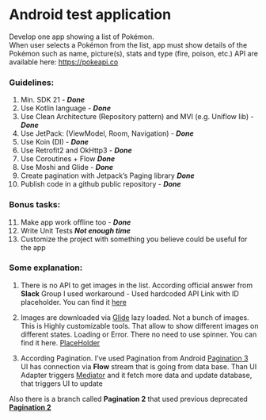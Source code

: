 
  
# Android test application    
 Develop one app showing a list of Pokémon.      
When user selects a Pokémon from the list, app must show details of the Pokémon such as name, picture(s), stats and type (fire, poison, etc.) API are available here: https://pokeapi.co    
      
### Guidelines: 
1. Min. SDK 21  - ***Done***  
2. Use Kotlin language  - ***Done***  
3. Use Clean Architecture (Repository pattern) and MVI (e.g. Uniflow lib) - ***Done***  
4. Use JetPack: (ViewModel, Room, Navigation) - ***Done***  
5. Use Koin (DI) - ***Done***  
6. Use Retrofit2 and OkHttp3  - ***Done***  
7. Use Coroutines + Flow  ***Done***  
8. Use Moshi and Glide  - ***Done***  
9. Create pagination with Jetpack’s Paging library  ***Done***  
10. Publish code in a github public repository  - ***Done***  
  ### Bonus tasks: 
11. Make app work offline too - ***Done***  
12. Write Unit Tests  ***Not enough time***  
13. Customize the project with something you believe could be useful for the app


 ###  Some explanation:
1. There is no API to get images in the list. According official answer from **Slack** Group I used workaround - Used hardcoded API Link with ID placeholder. You can find it [here](https://github.com/lebedynskyi/PokeBox/blob/7916658bf3ac90c838ae6c4f09aec6c2760c86bf/app/build.gradle#L31)  
  
2. Images are downloaded via [Glide](https://bumptech.github.io/glide/) lazy loaded. Not a bunch of images. This is Highly customizable tools. That allow to show different images on different states. Loading or Error. There no need to use spinner. You can find it here. [PlaceHolder](https://github.com/lebedynskyi/PokeBox/blob/43d8a367164ca6d2c84b36740a9724f1f4605f1f/app/src/main/java/app/box/pokemon/ui/ViewExtensions.kt#L18)

  
3. According Pagination. I’ve used Pagination from Android [Pagination 3](https://developer.android.com/topic/libraries/architecture/paging/v3-overview)  
UI has connection via **Flow** stream that is going from data base. Than UI Adapter triggers [Mediator](https://github.com/lebedynskyi/PokeBox/blob/43d8a367164ca6d2c84b36740a9724f1f4605f1f/app/src/main/java/app/box/pokemon/data/source/PagingPokemonSourceMediator.kt) and it fetch more data and update database, that triggers UI to update

Also there is a branch called **Pagination 2** that used previous deprecated **[Pagination 2](https://developer.android.com/topic/libraries/architecture/paging)**
